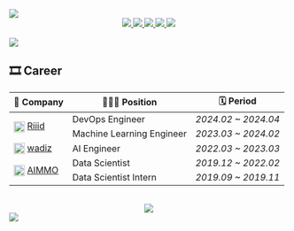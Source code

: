<picture>
    <source
    srcset="https://capsule-render.vercel.app/api?type=waving&color=5C8DD4&text=devbruce&fontAlign=50&fontAlignY=30&fontSize=30&desc=Software%20Engineer&descAlign=50&descAlignY=55&descSize=15&fontColor=C6D1D8"
    media="(prefers-color-scheme: dark)"
    />
    <source
    srcset="https://capsule-render.vercel.app/api?type=waving&color=0F3C64&text=devbruce&fontAlign=50&fontAlignY=30&fontSize=30&desc=Software%20Engineer&descAlign=50&descAlignY=55&descSize=15"
    media="(prefers-color-scheme: light), (prefers-color-scheme: no-preference)"
    />
    <img src="https://capsule-render.vercel.app/api?type=waving&color=0F3C64&text=devbruce&fontAlign=50&fontAlignY=30&fontSize=30&desc=Software%20Engineer&descAlign=50&descAlignY=55&descSize=15"
    />
</picture>

<div align="center">
    <a href="mailto:bruce93k@gmail.com">
        <img src="https://img.shields.io/badge/-Gmail-EA4335?logo=gmail&logoColor=white" />
    </a>
    <a href="https://www.linkedin.com/in/devbruce/">
        <img src="https://img.shields.io/badge/-LinkedIn-0A66C2?logo=linkedin&logoColor=white" />
    </a>
    <a href="https://devbruce.github.io/">
        <img src="http://img.shields.io/badge/-Blog-181717?logo=github&logoColor=white" />
    </a>
    <a href="https://gist.github.com/devbruce">
        <img src="http://img.shields.io/badge/-Gist-181717?logo=github&logoColor=white" />
    </a>
    <a href="https://www.kaggle.com/devbruce">
        <img src="https://img.shields.io/badge/-Kaggle-20BEFF?logo=kaggle&logoColor=white" />
    </a>
    <!-- <a href="https://solved.ac/devbruce">
        <img src="http://mazassumnida.wtf/api/mini/generate_badge?boj=devbruce" />
    </a> -->
</div>

<br>

<picture>
    <source
    srcset="https://github-readme-stats.vercel.app/api?username=devbruce&show_icons=true&theme=github_dark&hide_title=true&rank_icon=github&hide_border=false"
    media="(prefers-color-scheme: dark)"
    />
    <source
    srcset="https://github-readme-stats.vercel.app/api?username=devbruce&show_icons=true&theme=buefy&hide_title=true&rank_icon=github&hide_border=false"
    media="(prefers-color-scheme: light), (prefers-color-scheme: no-preference)"
    />
    <img src="https://github-readme-stats.vercel.app/api?username=devbruce&show_icons=true&theme=github_dark&hide_title=true&rank_icon=github&hide_border=false"
    />
</picture>

<br>

<h2>🎞 Career</h2>

<table>
<thead>
  <tr>
    <th>🏢 Company</th>
    <th>🧑🏻‍💻 Position</th>
    <th>🗓️ Period</th>
  </tr>
</thead>
<tbody>
  <tr>
    <td rowspan="2">
      <img src="https://media.licdn.com/dms/image/C560BAQFcHdpuRmIARg/company-logo_100_100/0/1647568154021/riiidlabs_logo?e=1720051200&v=beta&t=_zDz6vHY2F8NKxq_GJhYya5ZBPmU_VRJX1OOu9KDLPk"
          height="20px"
          align="center"
          alt="Riiid Logo"
          title="Riiid Logo"
      />
      <a href="https://riiid.com/" target="_blank" rel="noopener noreferrer">Riiid</a>
    </td>
    <td>DevOps Engineer</td>
    <td><i>2024.02 ~ 2024.04</i></td>
  </tr>
  <tr>
    <td>Machine Learning Engineer</td>
    <td><i>2023.03 ~ 2024.02</i></td>
  </tr>
  <tr>
    <td>
      <img src="https://media.licdn.com/dms/image/C560BAQGZxbmcHU-spg/company-logo_200_200/0/1630645742695/wadiz_logo?e=1720051200&v=beta&t=GqRCYKx1EZwBM7vqsnUvfvCn92ObjS5is1AHyf2oQpk"
          height="20px"
          align="center"
          alt="wadiz Logo"
          title="wadiz Logo"
      />
      <a href="https://www.wadiz.kr/" target="_blank" rel="noopener noreferrer">wadiz</a>
    </td>
    <td>AI Engineer</td>
    <td><i>2022.03 ~ 2023.03</i></td>
  </tr>
  <tr>
    <td rowspan="2">
      <img src="https://media.licdn.com/dms/image/D560BAQFnP2VerB3UAA/company-logo_200_200/0/1664934894455/aimmo_logo?e=1720051200&v=beta&t=mMHEqAS_z4VhRCwcoDsGanvLbVXZJmENI_UGczmS4Qc"
          height="20px"
          align="center"
          alt="AIMMO Logo"
          title="AIMMO Logo"
      />
      <a href="https://www.aimmo.ai/" target="_blank" rel="noopener noreferrer">AIMMO</a>
    </td>
    <td>Data Scientist</td>
    <td><i>2019.12 ~ 2022.02</i></td>
  </tr>
  <tr>
    <td>Data Scientist Intern</td>
    <td><i>2019.09 ~ 2019.11</i></td>
  </tr>
</tbody>
</table>

<br>

<div align="center">
    <img src="https://komarev.com/ghpvc/?username=devbruce&color=brightgreen&style=flat-square&label=Views" />
</div>

<picture>
    <source
    srcset="https://capsule-render.vercel.app/api?type=waving&section=footer&color=5C8DD4&fontColor=C6D1D8"
    media="(prefers-color-scheme: dark)"
    />
    <source
    srcset="https://capsule-render.vercel.app/api?type=waving&color=0F3C64&section=footer"
    media="(prefers-color-scheme: light), (prefers-color-scheme: no-preference)"
    />
    <img src="https://capsule-render.vercel.app/api?type=waving&color=0F3C64&section=footer"
    />
</picture>
